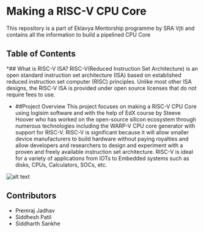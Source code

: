 # Making a RISC-V CPU Core
This repository is a part of Eklavya Mentorship programme by SRA Vjti and contains all the information to build a pipelined CPU Core
## Table of Contents
*## What is RISC-V ISA?
RISC-V(Reduced Instruction Set Architecture) is an open standard instruction set architecture (ISA)
based on established reduced instruction set computer (RISC) principles. Unlike most other ISA
designs, the RISC-V ISA is provided under open source licenses that do not require fees to use.
* ##Project Overview
This project focuses on making a RISC-V CPU Core using logisim software and with the help of
EdX course by Steeve Hoover who has worked on the open-source silicon ecosystem through
numerous technologies including the WARP-V CPU core generator with support for RISC-V.
RISC-V is significant because it will allow smaller device manufacturers to build hardware
without paying royalties and allow developers and researchers to design and experiment with a
proven and freely available instruction set architecture. RISC-V is ideal for a variety of
applications from IOTs to Embedded systems such as disks, CPUs, Calculators, SOCs, etc.

![alt text](https://github.com/[siddharth23-8]/[RISC-V]/blob/[Main/CPU_SNAP.jpeg?raw=true)

## Contributors
* Premraj Jadhav
* Siddhesh Patil
* Siddharth Sankhe
